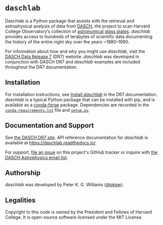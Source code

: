# `daschlab`

<!--pypi-begin-->
Daschlab is a Python package that assists with the retrieval and astrophysical
analysis of data from [DASCH], the project to scan Harvard College Observatory’s
collection of [astronomical glass plates][agp]. *daschlab* provides access to
hundreds of terabytes of scientific data documenting the history of the entire
night sky over the years ~1880–1990.

[DASCH]: https://dasch.cfa.harvard.edu/
[agp]: https://platestacks.cfa.harvard.edu/
<!--pypi-end-->

For information about how and why you might use *daschlab*, visit the [DASCH
Data Release 7][dr7] (DR7) website. *daschlab* was developed in conjunction with
DASCH DR7 and *daschlab* examples are included throughout the DR7 documentation.

[dr7]: https://dasch.cfa.harvard.edu/dr7/


## Installation

For installation instructions, see [Install *daschlab*][install] in the DR7
documentation. *daschlab* is a typical Python package that can be installed with
pip, and is available as a [conda-forge] package. Dependencies are recorded in
the [`conda-requirements.txt`](./conda-requirements.txt) file and
[`setup.py`](./setup.py).

[install]: https://dasch.cfa.harvard.edu/dr7/install-daschlab/
[conda-forge]: https://conda-forge.org/


## Documentation and Support

See [the DASCH DR7 site][dr7]. API reference documentation for *daschlab* is
available at <https://daschlab.readthedocs.io/>.

For support, [file an issue][ghi] on this project's GitHub tracker or inquire
with [the DASCH Astrophysics email list][ml].

[ghi]: https://github.com/pkgw/daschlab/issues
[ml]: https://gaggle.email/join/dasch@gaggle.email


## Authorship

*daschlab* was developed by Peter K. G. Williams ([@pkgw]).

[@pkgw]: https://github.com/pkgw/


## Legalities

Copyright to this code is owned by the President and Fellows of Harvard College.
It is open-source software licensed under the MIT License.
